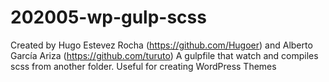 # 202005-wp-gulp-scss
Created by Hugo Estevez Rocha (https://github.com/Hugoer) and Alberto García Ariza (https://github.com/turuto)
A gulpfile that watch and compiles scss from another folder. Useful for creating WordPress Themes
